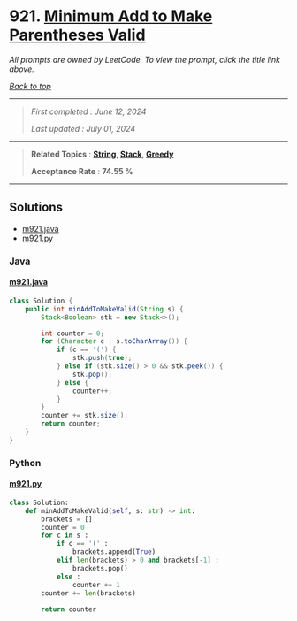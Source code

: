 # 921. [Minimum Add to Make Parentheses Valid](<https://leetcode.com/problems/minimum-add-to-make-parentheses-valid>)

*All prompts are owned by LeetCode. To view the prompt, click the title link above.*

*[Back to top](<../README.md>)*

------

> *First completed : June 12, 2024*
>
> *Last updated : July 01, 2024*

------

> **Related Topics** : **[String](<by_topic/String.md>), [Stack](<by_topic/Stack.md>), [Greedy](<by_topic/Greedy.md>)**
>
> **Acceptance Rate** : **74.55 %**

------

## Solutions

- [m921.java](<../my-submissions/m921.java>)
- [m921.py](<../my-submissions/m921.py>)
### Java
#### [m921.java](<../my-submissions/m921.java>)
```Java
class Solution {
    public int minAddToMakeValid(String s) {
        Stack<Boolean> stk = new Stack<>();

        int counter = 0;
        for (Character c : s.toCharArray()) {
            if (c == '(') {
                stk.push(true);
            } else if (stk.size() > 0 && stk.peek()) {
                stk.pop();
            } else {
                counter++;
            }
        }
        counter += stk.size();
        return counter;
    }
}
```

### Python
#### [m921.py](<../my-submissions/m921.py>)
```Python
class Solution:
    def minAddToMakeValid(self, s: str) -> int:
        brackets = []
        counter = 0
        for c in s :
            if c == '(' :
                brackets.append(True)
            elif len(brackets) > 0 and brackets[-1] :
                brackets.pop()
            else :
                counter += 1
        counter += len(brackets)
        
        return counter
```

